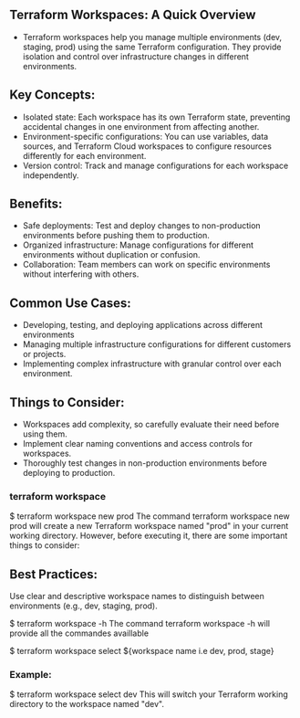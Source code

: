 ## Terraform Workspaces: A Quick Overview
- Terraform workspaces help you manage multiple environments (dev, staging, prod) using the same Terraform configuration. They provide isolation and control over infrastructure changes in different environments.

## Key Concepts:
- Isolated state: Each workspace has its own Terraform state, preventing accidental changes in one environment from affecting another.
- Environment-specific configurations: You can use variables, data sources, and Terraform Cloud workspaces to configure resources differently for each environment.
- Version control: Track and manage configurations for each workspace independently.

## Benefits:
- Safe deployments: Test and deploy changes to non-production environments before pushing them to production.
- Organized infrastructure: Manage configurations for different environments without duplication or confusion.
- Collaboration: Team members can work on specific environments without interfering with others.

## Common Use Cases:
- Developing, testing, and deploying applications across different environments
- Managing multiple infrastructure configurations for different customers or projects.
- Implementing complex infrastructure with granular control over each environment.

## Things to Consider:
- Workspaces add complexity, so carefully evaluate their need before using them.
- Implement clear naming conventions and access controls for workspaces.
- Thoroughly test changes in non-production environments before deploying to production.

### terraform workspace
$ terraform workspace new prod
The command terraform workspace new prod will create a new Terraform workspace named "prod" in your current working directory. However, before executing it, there are some important things to consider:

## Best Practices:
Use clear and descriptive workspace names to distinguish between environments (e.g., dev, staging, prod).

$ terraform workspace -h 
The command terraform workspace -h will provide all the commandes availlable

$ terraform workspace select ${workspace name i.e dev, prod, stage}

### Example:
$ terraform workspace select dev
This will switch your Terraform working directory to the workspace named "dev".